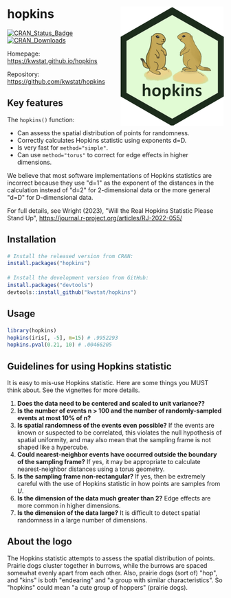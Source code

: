 # hopkins <img src="man/figures/logo.png" align="right" />

[![CRAN_Status_Badge](http://www.r-pkg.org/badges/version/hopkins)](https://cran.r-project.org/package=hopkins)
[![CRAN_Downloads](https://cranlogs.r-pkg.org/badges/hopkins)](https://cranlogs.r-pkg.org/badges/hopkins)

Homepage: https://kwstat.github.io/hopkins

Repository: https://github.com/kwstat/hopkins

## Key features

The `hopkins()` function:

+ Can assess the spatial distribution of points for randomness.
+ Correctly calculates Hopkins statistic using exponents d=D.
+ Is very fast for `method="simple"`.
+ Can use `method="torus"` to correct for edge effects in higher dimensions.

We believe that most software implementations of Hopkins statistics are incorrect because they use "d=1" as the exponent of the distances in the calculation instead of "d=2" for 2-dimensional data or the more general "d=D" for D-dimensional data.

For full details, see Wright (2023), "Will the Real Hopkins Statistic Please Stand Up", https://journal.r-project.org/articles/RJ-2022-055/

## Installation

```R
# Install the released version from CRAN:
install.packages("hopkins")

# Install the development version from GitHub:
install.packages("devtools")
devtools::install_github("kwstat/hopkins")
```

## Usage

```R
library(hopkins)
hopkins(iris[, -5], m=15) # .9952293
hopkins.pval(0.21, 10) # .00466205
```

## Guidelines for using Hopkins statistic

It is easy to mis-use Hopkins statistic.  Here are some things you MUST think about.  See the vignettes for more details.

1. **Does the data need to be centered and scaled to unit variance??**
2. **Is the number of events n > 100 and the number of randomly-sampled events at most 10% of n?**
3. **Is spatial randomness of the events even possible?** If the events are known or suspected to be correlated, this violates the null hypothesis of spatial uniformity, and may also mean that the sampling frame is not shaped like a hypercube.
4. **Could nearest-neighbor events have occurred outside the boundary of the sampling frame?** If yes, it may be appropriate to calculate nearest-neighbor distances using a torus geometry.
5. **Is the sampling frame non-rectangular?** If yes, then be extremely careful with the use of Hopkins statistic in how points are samples from $U$.
6. **Is the dimension of the data much greater than 2?** Edge effects are more common in higher dimensions.
7. **Is the dimension of the data large?** It is difficult to detect spatial randomness in a large number of dimensions.

## About the logo

The Hopkins statistic attempts to assess the spatial distribution of points. Prairie dogs cluster together in burrows, while the burrows are spaced somewhat evenly apart from each other. Also, prairie dogs (sort of) "hop", and "kins" is both "endearing" and "a group with similar characteristics". So "hopkins" could mean "a cute group of hoppers" (prairie dogs).
